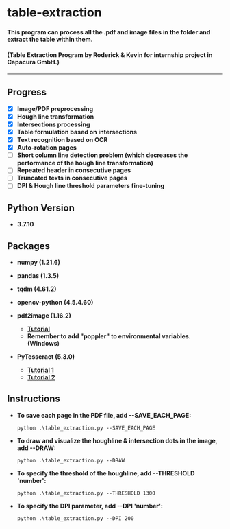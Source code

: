 # table-extraction

#### **This program can process all the .pdf and image files in the folder and extract the table within them.**
#### **(Table Extraction Program by Roderick & Kevin for internship project in Capacura GmbH.)**
---

## Progress
- [x] **Image/PDF preprocessing**
- [x] **Hough line transformation**
- [x] **Intersections processing**
- [x] **Table formulation based on intersections**
- [x] **Text recognition based on OCR**
- [x] **Auto-rotation pages**
- [ ] **Short column line detection problem (which decreases the performance of the hough line transformation)**
- [ ] **Repeated header in consecutive pages**
- [ ] **Truncated texts in consecutive pages**
- [ ] **DPI & Hough line threshold parameters fine-tuning**

## Python Version
  * **3.7.10**

## Packages

* **numpy (1.21.6)**

* **pandas (1.3.5)**

* **tqdm (4.61.2)**

* **opencv-python (4.5.4.60)**

* **pdf2image (1.16.2)**
    * **[Tutorial](https://python.plainenglish.io/how-to-convert-a-pdf-to-jpg-with-python-but-explained-as-a-cooking-recipe-cc04c2044818)**
    * **Remember to add "poppler" to environmental variables. (Windows)**

*  **PyTesseract (5.3.0)**
    *  **[Tutorial 1](https://digi.bib.uni-mannheim.de/tesseract/)**
    *  **[Tutorial 2](https://vocus.cc/article/621cfdb3fd8978000162a2e8)**

## Instructions

* **To save each page in the PDF file, add --SAVE_EACH_PAGE:**

  ```python .\table_extraction.py --SAVE_EACH_PAGE```

* **To draw and visualize the houghline & intersection dots in the image, add --DRAW:**

  ```python .\table_extraction.py --DRAW```

* **To specify the threshold of the houghline, add --THRESHOLD 'number':**

  ```python .\table_extraction.py --THRESHOLD 1300```

* **To specify the DPI parameter, add --DPI 'number':**

  ```python .\table_extraction.py --DPI 200```
